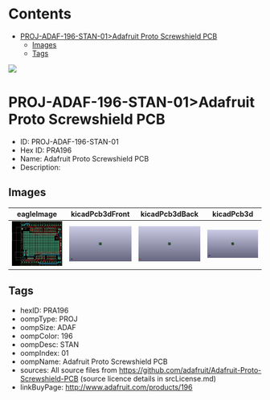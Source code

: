 



Contents
========

* [PROJ-ADAF-196-STAN-01>Adafruit Proto Screwshield PCB](#proj-adaf-196-stan-01adafruit-proto-screwshield-pcb)
	* [Images](#images)
	* [Tags](#tags)
  
![][im]
# PROJ-ADAF-196-STAN-01>Adafruit Proto Screwshield PCB

- ID: PROJ-ADAF-196-STAN-01
- Hex ID: PRA196
- Name: Adafruit Proto Screwshield PCB
- Description: 

## Images
  
  

|eagleImage|kicadPcb3dFront|kicadPcb3dBack|kicadPcb3d|
| :---: | :---: | :---: | :---: |
|[![eagleImage](eagleImage_140.png)](eagleImage_600.png)|[![kicadPcb3dFront](kicadPcb3dFront_140.png)](kicadPcb3dFront_600.png)|[![kicadPcb3dBack](kicadPcb3dBack_140.png)](kicadPcb3dBack_600.png)|[![kicadPcb3d](kicadPcb3d_140.png)](kicadPcb3d_600.png)|

## Tags

- hexID: PRA196
- oompType: PROJ
- oompSize: ADAF
- oompColor: 196
- oompDesc: STAN
- oompIndex: 01
- oompName: Adafruit Proto Screwshield PCB
- sources: All source files from https://github.com/adafruit/Adafruit-Proto-Screwshield-PCB (source licence details in srcLicense.md)
- linkBuyPage: http://www.adafruit.com/products/196



[im]: kicadPcb3d_450.png
